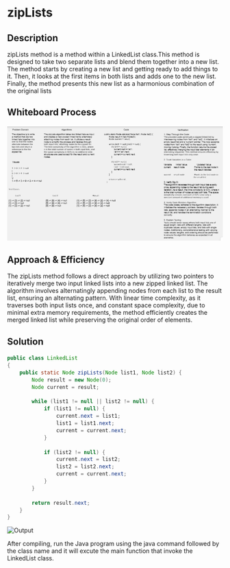 # zipLists

## Description

zipLists method is a method within a LinkedList class.This method is designed to take two separate lists and blend them together into a new list.
The method starts by creating a new list and getting ready to add things to it. Then, it looks at the first items in both lists and adds one to the new list.
Finally, the method presents this new list as a harmonious combination of the original lists

## Whiteboard Process

![WhiteBoard](../../../../../../assests/Challenge8%20WhiteBoard.png)

## Approach & Efficiency

The zipLists method follows a direct approach by utilizing two pointers to iteratively merge two input linked lists into a new zipped linked list.
The algorithm involves alternatingly appending nodes from each list to the result list, ensuring an alternating pattern. With linear time complexity,
as it traverses both input lists once, and constant space complexity, due to minimal extra memory requirements,
the method efficiently creates the merged linked list while preserving the original order of elements.

## Solution

```java
public class LinkedList
{
    public static Node zipLists(Node list1, Node list2) {
        Node result = new Node(0);
        Node current = result;

        while (list1 != null || list2 != null) {
            if (list1 != null) {
                current.next = list1;
                list1 = list1.next;
                current = current.next;
            }

            if (list2 != null) {
                current.next = list2;
                list2 = list2.next;
                current = current.next;
            }
        }

        return result.next;
    }
}
````

![Output](../../../../../../assests/challenge%208%20output.png)

After compiling, run the Java program using the java command followed by the class name and it will excute the main function that invoke the LinkedList class.
